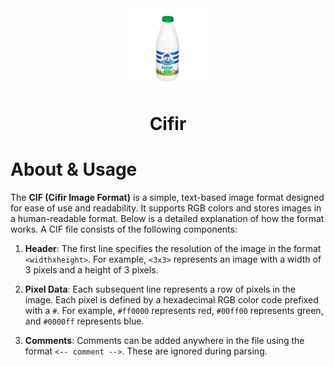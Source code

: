 <div align="center">
  <picture>
        <img alt="The Cifir Image Format Logo"
         src="cifirworks/cifir.png"
         width="25%">
  </picture>

<h1>Cifir</h1>
</div>

# About & Usage
The **CIF (Cifir Image Format)** is a simple, text-based image format designed for ease of use and readability. It supports RGB colors and stores images in a human-readable format. Below is a detailed explanation of how the format works.
A CIF file consists of the following components:

1. **Header**: The first line specifies the resolution of the image in the format `<widthxheight>`. For example, `<3x3>` represents an image with a width of 3 pixels and a height of 3 pixels.

2. **Pixel Data**: Each subsequent line represents a row of pixels in the image. Each pixel is defined by a hexadecimal RGB color code prefixed with a `#`. For example, `#ff0000` represents red, `#00ff00` represents green, and `#0000ff` represents blue.

3. **Comments**: Comments can be added anywhere in the file using the format `<-- comment -->`. These are ignored during parsing.

